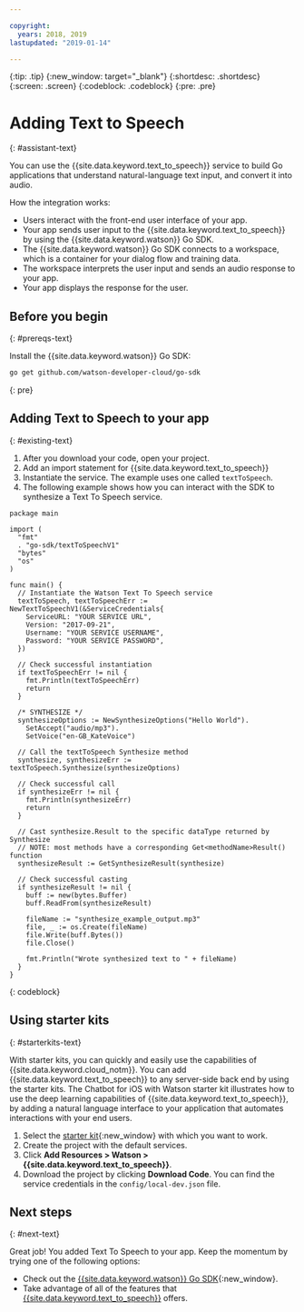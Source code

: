 ```yaml
---

copyright:
  years: 2018, 2019
lastupdated: "2019-01-14"

---
```


{:tip: .tip}
{:new_window: target="_blank"}
{:shortdesc: .shortdesc}
{:screen: .screen}
{:codeblock: .codeblock}
{:pre: .pre}

# Adding Text to Speech 
{: #assistant-text}

You can use the {{site.data.keyword.text_to_speech}} service to build Go applications that understand natural-language text input, and convert it into audio. 

How the integration works:

* Users interact with the front-end user interface of your app.
* Your app sends user input to the {{site.data.keyword.text_to_speech}} by using the {{site.data.keyword.watson}} Go SDK.
* The {{site.data.keyword.watson}} Go SDK connects to a workspace, which is a container for your dialog flow and training data.
* The workspace interprets the user input and sends an audio response to your app.
* Your app displays the response for the user.

## Before you begin
{: #prereqs-text}

Install the {{site.data.keyword.watson}} Go SDK:
```bash
go get github.com/watson-developer-cloud/go-sdk
```
{: pre}

## Adding Text to Speech to your app
{: #existing-text}

1. After you download your code, open your project. 
2. Add an import statement for {{site.data.keyword.text_to_speech}}
3. Instantiate the service. The example uses one called `textToSpeech`. 
4. The following example shows how you can interact with the SDK to synthesize a Text To Speech service.

```golang
package main

import (
  "fmt"
  . "go-sdk/textToSpeechV1"
  "bytes"
  "os"
)

func main() {
  // Instantiate the Watson Text To Speech service
  textToSpeech, textToSpeechErr := NewTextToSpeechV1(&ServiceCredentials{
    ServiceURL: "YOUR SERVICE URL",
    Version: "2017-09-21",
    Username: "YOUR SERVICE USERNAME",
    Password: "YOUR SERVICE PASSWORD",
  })

  // Check successful instantiation
  if textToSpeechErr != nil {
    fmt.Println(textToSpeechErr)
    return
  }

  /* SYNTHESIZE */
  synthesizeOptions := NewSynthesizeOptions("Hello World").
    SetAccept("audio/mp3").
    SetVoice("en-GB_KateVoice")

  // Call the textToSpeech Synthesize method
  synthesize, synthesizeErr := textToSpeech.Synthesize(synthesizeOptions)

  // Check successful call
  if synthesizeErr != nil {
    fmt.Println(synthesizeErr)
    return
  }

  // Cast synthesize.Result to the specific dataType returned by Synthesize
  // NOTE: most methods have a corresponding Get<methodName>Result() function
  synthesizeResult := GetSynthesizeResult(synthesize)

  // Check successful casting
  if synthesizeResult != nil {
    buff := new(bytes.Buffer)
    buff.ReadFrom(synthesizeResult)

    fileName := "synthesize_example_output.mp3"
    file, _ := os.Create(fileName)
    file.Write(buff.Bytes())
    file.Close()

    fmt.Println("Wrote synthesized text to " + fileName)
  }
}
```
{: codeblock}

## Using starter kits
{: #starterkits-text}

With starter kits, you can quickly and easily use the capabilities of {{site.data.keyword.cloud_notm}}. You can add {{site.data.keyword.text_to_speech}} to any server-side back end by using the starter kits. The Chatbot for iOS with Watson starter kit illustrates how to use the deep learning capabilities of {{site.data.keyword.text_to_speech}}, by adding a natural language interface to your application that automates interactions with your end users.

1. Select the [starter kit](https://cloud.ibm.com/developer/appledevelopment/starter-kits){:new_window} with which you want to work.
2. Create the project with the default services.
3. Click **Add Resources > Watson > {{site.data.keyword.text_to_speech}}**.
4. Download the project by clicking **Download Code**. You can find the service credentials in the `config/local-dev.json` file.

## Next steps
{: #next-text}

Great job! You added Text To Speech to your app. Keep the momentum by trying one of the following options:
* Check out the [{{site.data.keyword.watson}} Go SDK](https://github.com/watson-developer-cloud/go-sdk){:new_window}.
* Take advantage of all of the features that [{{site.data.keyword.text_to_speech}}](/docs/services/text_to_speech/index.html) offers.